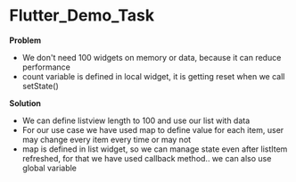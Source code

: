 # Flutter_Demo_Task

**Problem**
- We don't need 100 widgets on memory or data, because it can reduce performance
- count variable is defined in local widget, it is getting reset when we call setState()

**Solution**
- We can define listview length to 100 and use our list with data
- For our use case we have used map to define value for each item, user may change every item every time or may not
- map is defined in list widget, so we can manage state even after listItem refreshed, for that we have used callback method.. we can also use global variable
